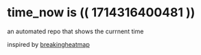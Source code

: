 # time_now is (( 1714316400481 ))

an automated repo that shows the currnent time

inspired by [breakingheatmap](https://github.com/breakingheatmap/breakingheatmap)